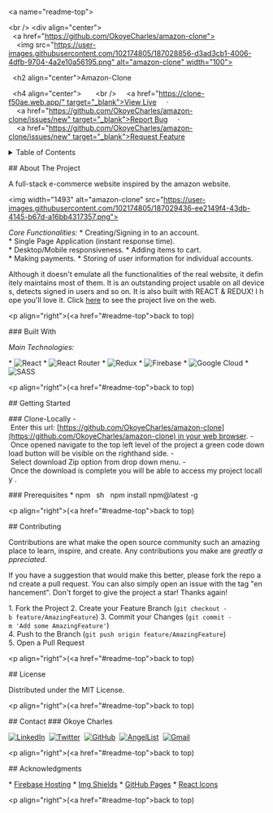 <a name="readme-top"></a> 
 <!-- PROJECT LOGO --> 
 <br /> 
 <div align="center"> 
   <a href="https://github.com/OkoyeCharles/amazon-clone"> 
     <img src="https://user-images.githubusercontent.com/102174805/187028856-d3ad3cb1-4006-4dfb-9704-4a2e10a56195.png" alt="amazon-clone" width="100"> 
   </a> 
  
   <h2 align="center">Amazon-Clone</h2> 
  
   <h4 align="center">   
     <br /> 
     <a href="https://clone-f50ae.web.app/" target="_blank">View Live</a> 
     · 
     <a href="https://github.com/OkoyeCharles/amazon-clone/issues/new" target="_blank">Report Bug</a> 
     · 
     <a href="https://github.com/OkoyeCharles/amazon-clone/issues/new" target="_blank">Request Feature</a> 
   </h4> 
 </div> 
  
 <!-- TABLE OF CONTENTS --> 
 <details> 
   <summary>Table of Contents</summary> 
   <ol> 
     <li> 
       <a href="#about-the-project">About The Project</a> 
       <ul> 
         <li><a href="#built-with">Built With</a></li> 
       </ul> 
     </li> 
     <li> 
       <a href="#getting-started">Getting Started</a> 
       <ul> 
         <li><a href="#clone-locally">Clone Locally</a></li> 
         <li><a href="#prerequisites">Prerequisites</a></li> 
       </ul> 
     </li> 
     <li><a href="#contributing">Contributing</a></li> 
     <li><a href="#license">License</a></li> 
     <li><a href="#contact">Contact</a></li> 
     <li><a href="#acknowledgments">Acknowledgments</a></li> 
   </ol> 
 </details> 
  
  
  
 <!-- ABOUT THE PROJECT --> 
 ## About The Project 
  
 A full-stack e-commerce website inspired by the amazon website. 
  
 <img width="1493" alt="amazon-clone" src="https://user-images.githubusercontent.com/102174805/187029436-ee2149f4-43db-4145-b67d-a16bb4317357.png"> 
  
 *Core Functionalities:* 
 * Creating/Signing in to an account. 
 * Single Page Application (instant response time). 
 * Desktop/Mobile responsiveness. 
 * Adding items to cart. 
 * Making payments. 
 * Storing of user information for individual accounts. 
  
 Although it doesn't emulate all the functionalities of the real website, it definitely maintains most of them. It is an outstanding project usable on all devices, detects signed in users and so on. It is also built with REACT & REDUX! I hope you'll love it. Click [here](https://clone-f50ae.web.app/) to see the project live on the web. 
  
 <p align="right">(<a href="#readme-top">back to top</a>)</p> 
  
 ### Built With 
  
 *Main Technologies:* 
  
 * ![React](https://img.shields.io/badge/react-%2320232a.svg?style=for-the-badge&logo=react&logoColor=%2361DAFB) 
 * ![React Router](https://img.shields.io/badge/React_Router-CA4245?style=for-the-badge&logo=react-router&logoColor=white) 
 * ![Redux](https://img.shields.io/badge/redux-%23593d88.svg?style=for-the-badge&logo=redux&logoColor=white) 
 * ![Firebase](https://img.shields.io/badge/Firebase-039BE5?style=for-the-badge&logo=Firebase&logoColor=white) 
 * ![Google Cloud](https://img.shields.io/badge/GoogleCloud-%234285F4.svg?style=for-the-badge&logo=google-cloud&logoColor=white) 
 * ![SASS](https://img.shields.io/badge/SASS-hotpink.svg?style=for-the-badge&logo=SASS&logoColor=white) 
  
 <p align="right">(<a href="#readme-top">back to top</a>)</p> 
  
  
  
 <!-- GETTING STARTED --> 
 ## Getting Started 
  
 ### Clone-Locally 
 - Enter this url: [https://github.com/OkoyeCharles/amazon-clone](https://github.com/OkoyeCharles/amazon-clone) in your web browser. 
 - Once opened navigate to the top left level of the project a green code download button will be visible on the righthand side. 
 - Select download Zip option from drop down menu. 
 - Once the download is complete you will be able to access my project locally .  
  
 ### Prerequisites 
 * npm 
   sh 
   npm install npm@latest -g 
    
  
 <p align="right">(<a href="#readme-top">back to top</a>)</p> 
  
 <!-- CONTRIBUTING --> 
 ## Contributing 
  
 Contributions are what make the open source community such an amazing place to learn, inspire, and create. Any contributions you make are *greatly appreciated*. 
  
 If you have a suggestion that would make this better, please fork the repo and create a pull request. You can also simply open an issue with the tag "enhancement". 
 Don't forget to give the project a star! Thanks again! 
  
 1. Fork the Project 
 2. Create your Feature Branch (`git checkout -b feature/AmazingFeature`) 
 3. Commit your Changes (`git commit -m 'Add some AmazingFeature'`) 
 4. Push to the Branch (`git push origin feature/AmazingFeature`) 
 5. Open a Pull Request 
  
 <p align="right">(<a href="#readme-top">back to top</a>)</p> 
  
 <!-- LICENSE --> 
 ## License 
  
 Distributed under the MIT License. 
  
 <p align="right">(<a href="#readme-top">back to top</a>)</p> 
  
 <!-- CONTACT --> 
 ## Contact 
 ### Okoye Charles 
  
 [![LinkedIn](https://img.shields.io/badge/linkedin-%230077B5.svg?style=for-the-badge&logo=linkedin&logoColor=white)](https://www.linkedin.com/in/charles-k-okoye/)  
 [![Twitter](https://img.shields.io/badge/Twitter-%231DA1F2.svg?style=for-the-badge&logo=Twitter&logoColor=white)](https://twitter.com/okoyecharles_)  
 [![GitHub](https://img.shields.io/badge/github-%23121011.svg?style=for-the-badge&logo=github&logoColor=white)](https://github.com/OkoyeCharles/)  
 [![AngelList](https://img.shields.io/badge/AngelList-%23D4D4D4.svg?style=for-the-badge&logo=AngelList&logoColor=black)](https://angel.co/u/charles-k-okoye)  
 [![Gmail](https://img.shields.io/badge/Gmail-D14836?style=for-the-badge&logo=gmail&logoColor=white)](mailto:okoyecharles509@gmail.com) 
  
 <p align="right">(<a href="#readme-top">back to top</a>)</p> 
  
  
 <!-- ACKNOWLEDGMENTS --> 
 ## Acknowledgments 
  
 * [Firebase Hosting](https://firebase.google.com/) 
 * [Img Shields](https://shields.io) 
 * [GitHub Pages](https://pages.github.com) 
 * [React Icons](https://react-icons.github.io/react-icons/search) 
  
 <p align="right">(<a href="#readme-top">back to top</a>)</p>
